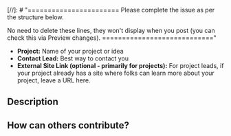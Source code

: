 [//]: # "=======================
Please complete the issue as per the structure below.

No need to delete these lines, they won't display when you post (you can check this via Preview changes).
============================"

* **Project:** Name of your project or idea
* **Contact Lead:** Best way to contact you
* **External Site Link (optional - primarily for projects):** For project leads, if your project already has a site where folks can learn more about your project, leave a URL here.

## Description


##  How can others contribute?
